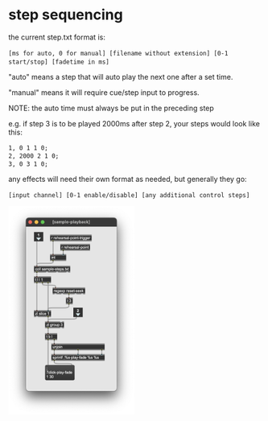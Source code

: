 # step sequencing 

the current step.txt format is:

`[ms for auto, 0 for manual] [filename without extension] [0-1 start/stop] [fadetime in ms]`

"auto" means a step that will auto play the next one after a set time.

"manual" means it will require cue/step input to progress.

NOTE: the auto time must always be put in the preceding step

e.g. if step 3 is to be played 2000ms after step 2, your steps would look like this:
```
1, 0 1 1 0;
2, 2000 2 1 0;
3, 0 3 1 0;
```

any effects will need their own format as needed, but generally they go:

`[input channel] [0-1 enable/disable] [any additional control steps]`


<img src="imgs/sample-playback.png" width="250" />
